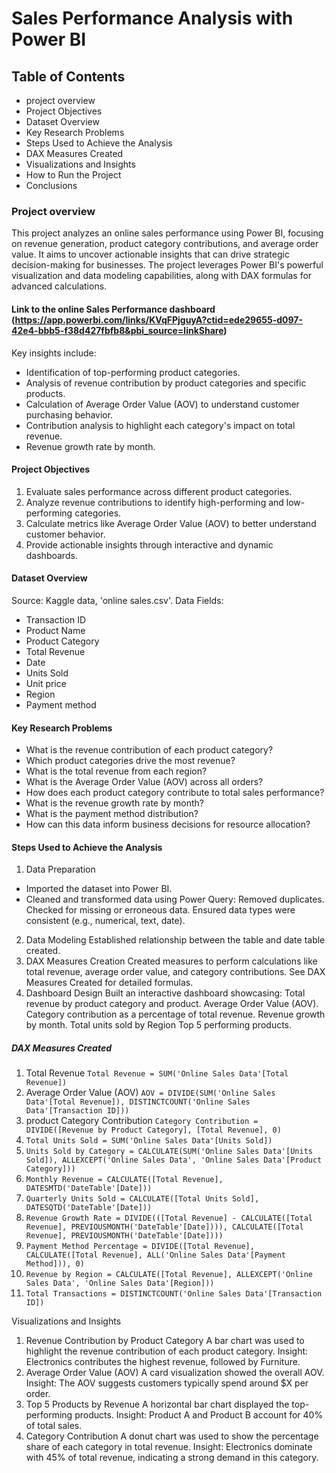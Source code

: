 # Sales Performance Analysis with Power BI

## Table of Contents
- project overview
- Project Objectives
- Dataset Overview
- Key Research Problems
- Steps Used to Achieve the Analysis
- DAX Measures Created
- Visualizations and Insights
- How to Run the Project
- Conclusions

### Project overview
This project analyzes an online sales performance using Power BI, focusing on revenue generation, product category contributions, and average order value. It aims to uncover actionable insights that can drive strategic decision-making for businesses. The project leverages Power BI's powerful visualization and data modeling capabilities, along with DAX formulas for advanced calculations.


#### Link to the online Sales Performance dashboard (https://app.powerbi.com/links/KVqFPjguyA?ctid=ede29655-d097-42e4-bbb5-f38d427fbfb8&pbi_source=linkShare)

Key insights include:

- Identification of top-performing product categories.
- Analysis of revenue contribution by product categories and specific products.
- Calculation of Average Order Value (AOV) to understand customer purchasing behavior.
- Contribution analysis to highlight each category's impact on total revenue.
- Revenue growth rate by month.
#### Project Objectives
1. Evaluate sales performance across different product categories.
2. Analyze revenue contributions to identify high-performing and low-performing categories.
3. Calculate metrics like Average Order Value (AOV) to better understand customer behavior.
4. Provide actionable insights through interactive and dynamic dashboards.

#### Dataset Overview
Source: Kaggle data, 'online sales.csv'.
Data Fields:
- Transaction ID
- Product Name
- Product Category
- Total Revenue
- Date
- Units Sold
- Unit price
- Region
- Payment method

#### Key Research Problems
- What is the revenue contribution of each product category?
- Which product categories drive the most revenue?
- What is the total revenue from each region?
- What is the Average Order Value (AOV) across all orders?
- How does each product category contribute to total sales performance?
- What is the revenue growth rate by month?
- What is the payment method distribution?
- How can this data inform business decisions for resource allocation?

#### Steps Used to Achieve the Analysis
1. Data Preparation
- Imported the dataset into Power BI.
- Cleaned and transformed data using Power Query:
Removed duplicates.
Checked for missing or erroneous data.
Ensured data types were consistent (e.g., numerical, text, date).
2. Data Modeling
Established relationship between the table and date table created.
3. DAX Measures Creation
Created measures to perform calculations like total revenue, average order value, and category contributions. See DAX Measures Created for detailed formulas.
4. Dashboard Design
Built an interactive dashboard showcasing:
Total revenue by product category and product.
Average Order Value (AOV).
Category contribution as a percentage of total revenue.
Revenue growth by month.
Total units sold by Region
Top 5 performing products.
  
##### DAX Measures Created
1. Total Revenue
`Total Revenue = SUM('Online Sales Data'[Total Revenue])`
3. Average Order Value (AOV)
`AOV = DIVIDE(SUM('Online Sales Data'[Total Revenue]), DISTINCTCOUNT('Online Sales Data'[Transaction ID]))`
4. product Category Contribution
`Category Contribution = DIVIDE([Revenue by Product Category], [Total Revenue], 0)`
5. `Total Units Sold = SUM('Online Sales Data'[Units Sold])`
6. `Units Sold by Category = CALCULATE(SUM('Online Sales Data'[Units Sold]), ALLEXCEPT('Online Sales Data', 'Online Sales Data'[Product Category]))`
7. `Monthly Revenue = CALCULATE([Total Revenue], DATESMTD('DateTable'[Date]))`
8. `Quarterly Units Sold = CALCULATE([Total Units Sold], DATESQTD('DateTable'[Date]))`
9. `Revenue Growth Rate = DIVIDE(([Total Revenue] - CALCULATE([Total Revenue], PREVIOUSMONTH('DateTable'[Date]))), CALCULATE([Total Revenue], PREVIOUSMONTH('DateTable'[Date])))`
10. `Payment Method Percentage = DIVIDE([Total Revenue], CALCULATE([Total Revenue], ALL('Online Sales Data'[Payment Method])), 0)`
11. `Revenue by Region = CALCULATE([Total Revenue], ALLEXCEPT('Online Sales Data', 'Online Sales Data'[Region]))`
12. `Total Transactions = DISTINCTCOUNT('Online Sales Data'[Transaction ID])`


Visualizations and Insights
1. Revenue Contribution by Product Category
A bar chart was used to highlight the revenue contribution of each product category.
Insight: Electronics contributes the highest revenue, followed by Furniture.
2. Average Order Value (AOV)
A card visualization showed the overall AOV.
Insight: The AOV suggests customers typically spend around $X per order.
3. Top 5 Products by Revenue
A horizontal bar chart displayed the top-performing products.
Insight: Product A and Product B account for 40% of total sales.
4. Category Contribution
A donut chart was used to show the percentage share of each category in total revenue.
Insight: Electronics dominate with 45% of total revenue, indicating a strong demand in this category.


